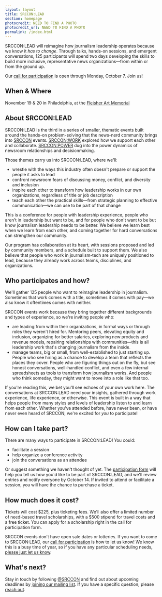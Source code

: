 ```yaml
---
layout: layout
title: SRCCON:LEAD
section: homepage
photocredit: NEED TO FIND A PHOTO
photocredit_url: NEED TO FIND A PHOTO
permalink: /index.html
---
```


SRCCON:LEAD will reimagine how journalism leadership operates because we know it _has to change_. Through talks, hands-on sessions, and emergent conversations, 125 participants will spend two days developing the skills to build more inclusive, representative news organizations—from within or from the ground up.

Our [call for participation](/participation/form) is open through Monday, October 7. Join us!

## When & Where

November 19 & 20 in Philadelphia, at the [Fleisher Art Memorial](https://fleisher.org/)

## About SRCCON:LEAD

SRCCON:LEAD is the third in a series of smaller, thematic events built around the hands-on problem-solving that the news-nerd community brings into [SRCCON](https://srccon.org) events. [SRCCON:WORK](https://work.srccon.org/) explored how we support each other and collaborate. [SRCCON:POWER](https://work.srccon.org/) dug into the power dynamics of newsroom relationships and decisionmaking.

Those themes carry us into SRCCON:LEAD, where we'll:

* wrestle with the ways this industry often doesn't prepare or support the people it asks to lead
* confront newsroom fears of discussing money, conflict, and diversity and inclusion
* inspire each other to transform how leadership works in our own organizations, regardless of title or job description
* teach each other the practical skills—from strategic planning to effective communication—we can use to be part of that change

This is a conference for people with leadership experience, people who aren't in leadership but want to be, and for people who don't want to be but know journalism leadership needs to be better. We believe we learn best when we learn from each other, and coming together for hard conversations can strengthen our community.

Our program has collaboration at its heart, with sessions proposed and led by community members, and a schedule built to support them. We also believe that people who work in journalism-tech are uniquely positioned to lead, because they already work across teams, disciplines, and organizations.

## Who participates and how?

We'll gather 125 people who want to reimagine leadership in journalism. Sometimes that work comes with a title, sometimes it comes with pay—we also know it oftentimes comes with neither.

SRCCON events work because they bring together different backgrounds and types of experience, so we're inviting people who:

* are leading from within their organizations, in formal ways or through roles they weren't hired for. Mentoring peers, elevating equity and inclusion, organizing for better salaries, exploring new products and revenue models, repairing relationships with communities—this is all leadership work that's changing journalism from the inside.
* manage teams, big or small, from well-established to just starting up. People who see hiring as a chance to develop a team that reflects the places they cover. People who are figuring things out on the fly, but see honest conversations, well-handled conflict, and even a few internal spreadsheets as tools to transform how journalism works. And people who think someday, they might want to move into a role like that too.

If you're reading this, we bet you'll see echoes of your own work here. The conversations at SRCCON:LEAD need your insights, gathered through work experience, life experience, or otherwise. This event is built in a way that helps people from many styles and levels of leadership listen to and learn from each other. Whether you've attended before, have never been, or have never even heard of SRCCON, we're excited for _you_ to participate!

## How can I take part?

There are many ways to participate in SRCCON:LEAD! You could:

* facilitate a session
* help organize a conference activity
* join the conversations as an attendee

Or suggest something we haven't thought of yet. The [participation form](/participation/form) will help you tell us how you'd like to be part of SRCCON:LEAD, and we'll review entries and notify everyone by October 14. If invited to attend or facilitate a session, you will have the chance to purchase a ticket.

## How much does it cost?

Tickets will cost $225, plus ticketing fees. We'll also offer a limited number of need-based travel scholarships, with a $500 stipend for travel costs and a free ticket. You can apply for a scholarship right in the call for participation form.

SRCCON events don't have open sale dates or lotteries. If you want to come to SRCCON:LEAD, our [call for participation](/participation/form) is how to let us know! We know this is a busy time of year, so if you have any particular scheduling needs, [please just let us know](mailto:srccon@opennews.org). 

## What's next?

Stay in touch by following [@SRCCON](https://twitter.com/srccon) and find out about upcoming deadlines by [joining our mailing list](http://eepurl.com/czSVTL). If you have a specific question, please [reach out](mailto:srccon@opennews.org).